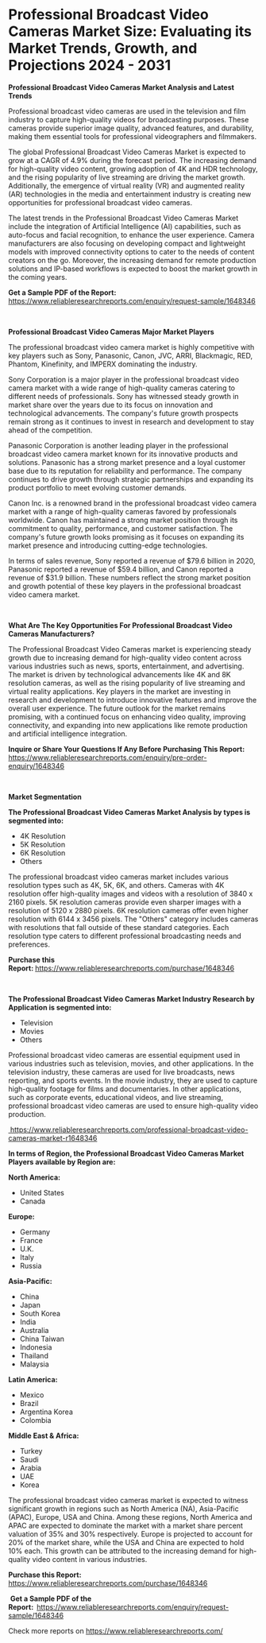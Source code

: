 <p><h1>Professional Broadcast Video Cameras Market Size: Evaluating its Market Trends, Growth, and Projections 2024 - 2031</h1></p><p><strong>Professional Broadcast Video Cameras Market Analysis and Latest Trends</strong></p>
<p><p>Professional broadcast video cameras are used in the television and film industry to capture high-quality videos for broadcasting purposes. These cameras provide superior image quality, advanced features, and durability, making them essential tools for professional videographers and filmmakers.</p><p>The global Professional Broadcast Video Cameras Market is expected to grow at a CAGR of 4.9% during the forecast period. The increasing demand for high-quality video content, growing adoption of 4K and HDR technology, and the rising popularity of live streaming are driving the market growth. Additionally, the emergence of virtual reality (VR) and augmented reality (AR) technologies in the media and entertainment industry is creating new opportunities for professional broadcast video cameras.</p><p>The latest trends in the Professional Broadcast Video Cameras Market include the integration of Artificial Intelligence (AI) capabilities, such as auto-focus and facial recognition, to enhance the user experience. Camera manufacturers are also focusing on developing compact and lightweight models with improved connectivity options to cater to the needs of content creators on the go. Moreover, the increasing demand for remote production solutions and IP-based workflows is expected to boost the market growth in the coming years.</p></p>
<p><strong>Get a Sample PDF of the Report:&nbsp;</strong> <a href="https://www.reliableresearchreports.com/enquiry/request-sample/1648346">https://www.reliableresearchreports.com/enquiry/request-sample/1648346</a></p>
<p>&nbsp;</p>
<p><strong>Professional Broadcast Video Cameras Major Market Players</strong></p>
<p><p>The professional broadcast video camera market is highly competitive with key players such as Sony, Panasonic, Canon, JVC, ARRI, Blackmagic, RED, Phantom, Kinefinity, and IMPERX dominating the industry. </p><p>Sony Corporation is a major player in the professional broadcast video camera market with a wide range of high-quality cameras catering to different needs of professionals. Sony has witnessed steady growth in market share over the years due to its focus on innovation and technological advancements. The company's future growth prospects remain strong as it continues to invest in research and development to stay ahead of the competition.</p><p>Panasonic Corporation is another leading player in the professional broadcast video camera market known for its innovative products and solutions. Panasonic has a strong market presence and a loyal customer base due to its reputation for reliability and performance. The company continues to drive growth through strategic partnerships and expanding its product portfolio to meet evolving customer demands.</p><p>Canon Inc. is a renowned brand in the professional broadcast video camera market with a range of high-quality cameras favored by professionals worldwide. Canon has maintained a strong market position through its commitment to quality, performance, and customer satisfaction. The company's future growth looks promising as it focuses on expanding its market presence and introducing cutting-edge technologies.</p><p>In terms of sales revenue, Sony reported a revenue of $79.6 billion in 2020, Panasonic reported a revenue of $59.4 billion, and Canon reported a revenue of $31.9 billion. These numbers reflect the strong market position and growth potential of these key players in the professional broadcast video camera market.</p></p>
<p>&nbsp;</p>
<p><strong>What Are The Key Opportunities For Professional Broadcast Video Cameras Manufacturers?</strong></p>
<p><p>The Professional Broadcast Video Cameras market is experiencing steady growth due to increasing demand for high-quality video content across various industries such as news, sports, entertainment, and advertising. The market is driven by technological advancements like 4K and 8K resolution cameras, as well as the rising popularity of live streaming and virtual reality applications. Key players in the market are investing in research and development to introduce innovative features and improve the overall user experience. The future outlook for the market remains promising, with a continued focus on enhancing video quality, improving connectivity, and expanding into new applications like remote production and artificial intelligence integration.</p></p>
<p><strong>Inquire or Share Your Questions If Any Before Purchasing This Report:</strong> <a href="https://www.reliableresearchreports.com/enquiry/pre-order-enquiry/1648346">https://www.reliableresearchreports.com/enquiry/pre-order-enquiry/1648346</a></p>
<p>&nbsp;</p>
<p><strong>Market Segmentation</strong></p>
<p><strong>The Professional Broadcast Video Cameras Market Analysis by types is segmented into:</strong></p>
<p><ul><li>4K Resolution</li><li>5K Resolution</li><li>6K Resolution</li><li>Others</li></ul></p>
<p><p>The professional broadcast video cameras market includes various resolution types such as 4K, 5K, 6K, and others. Cameras with 4K resolution offer high-quality images and videos with a resolution of 3840 x 2160 pixels. 5K resolution cameras provide even sharper images with a resolution of 5120 x 2880 pixels. 6K resolution cameras offer even higher resolution with 6144 x 3456 pixels. The "Others" category includes cameras with resolutions that fall outside of these standard categories. Each resolution type caters to different professional broadcasting needs and preferences.</p></p>
<p><strong>Purchase this Report:&nbsp;</strong><a href="https://www.reliableresearchreports.com/purchase/1648346">https://www.reliableresearchreports.com/purchase/1648346</a></p>
<p>&nbsp;</p>
<p><strong>The Professional Broadcast Video Cameras Market Industry Research by Application is segmented into:</strong></p>
<p><ul><li>Television</li><li>Movies</li><li>Others</li></ul></p>
<p><p>Professional broadcast video cameras are essential equipment used in various industries such as television, movies, and other applications. In the television industry, these cameras are used for live broadcasts, news reporting, and sports events. In the movie industry, they are used to capture high-quality footage for films and documentaries. In other applications, such as corporate events, educational videos, and live streaming, professional broadcast video cameras are used to ensure high-quality video production.</p></p>
<p><a href="https://www.reliableresearchreports.com/professional-broadcast-video-cameras-market-r1648346">&nbsp;https://www.reliableresearchreports.com/professional-broadcast-video-cameras-market-r1648346</a></p>
<p><strong>In terms of Region, the Professional Broadcast Video Cameras Market Players available by Region are:</strong></p>
<p>
    <p> <strong> North America: </strong>
        <ul>
            <li>United States</li>
            <li>Canada</li>
        </ul>
        </p> 
    <p> <strong> Europe: </strong>
        <ul>
            <li>Germany</li>
            <li>France</li>
            <li>U.K.</li>
            <li>Italy</li>
            <li>Russia</li>
        </ul>
        </p> 
    <p> <strong> Asia-Pacific: </strong>
        <ul>
            <li>China</li>
            <li>Japan</li>
            <li>South Korea</li>
            <li>India</li>
            <li>Australia</li>
            <li>China Taiwan</li>
            <li>Indonesia</li>
            <li>Thailand</li>
            <li>Malaysia</li>
        </ul>
        </p> 
    <p> <strong> Latin America: </strong>
        <ul>
            <li>Mexico</li>
            <li>Brazil</li>
            <li>Argentina Korea</li>
            <li>Colombia</li>
        </ul>
        </p> 
    <p> <strong> Middle East & Africa: </strong>
        <ul>
            <li>Turkey</li>
            <li>Saudi</li>
            <li>Arabia</li>
            <li>UAE</li>
            <li>Korea</li>
        </ul>
    </p>
    </p>
<p><p>The professional broadcast video cameras market is expected to witness significant growth in regions such as North America (NA), Asia-Pacific (APAC), Europe, USA and China. Among these regions, North America and APAC are expected to dominate the market with a market share percent valuation of 35% and 30% respectively. Europe is projected to account for 20% of the market share, while the USA and China are expected to hold 10% each. This growth can be attributed to the increasing demand for high-quality video content in various industries.</p></p>
<p><strong>Purchase this Report: </strong><a href="https://www.reliableresearchreports.com/purchase/1648346">https://www.reliableresearchreports.com/purchase/1648346</a></p>
<p>&nbsp;<strong>Get a Sample PDF of the Report:&nbsp;&nbsp;</strong><a href="https://www.reliableresearchreports.com/enquiry/request-sample/1648346">https://www.reliableresearchreports.com/enquiry/request-sample/1648346</a></p>
<p><strong></strong></p>
<p>Check more reports on <a href="https://www.reliableresearchreports.com/">https://www.reliableresearchreports.com/</a></p>